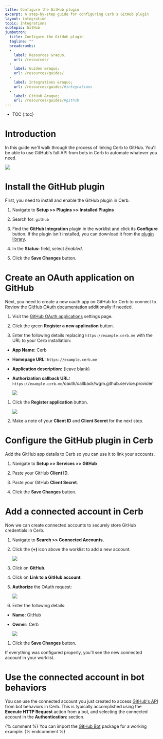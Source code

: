 ```yaml
---
title: Configure the GitHub plugin
excerpt: A step-by-step guide for configuring Cerb's GitHub plugin
layout: integration
topic: Integrations
subtopic: GitHub
jumbotron:
  title: Configure the GitHub plugin
  tagline: ""
  breadcrumbs:
  -
    label: Resources &raquo;
    url: /resources/
  -
    label: Guides &raquo;
    url: /resources/guides/
  -
    label: Integrations &raquo;
    url: /resources/guides/#integrations
  -
    label: GitHub &raquo;
    url: /resources/guides/#github
---
```


* TOC
{:toc}

# Introduction

In this guide we'll walk through the process of linking Cerb to GitHub. You'll be able to use GitHub's full API from bots in Cerb to automate whatever you need.

<div class="cerb-screenshot">
<img src="/assets/images/guides/github/plugin/cerb-and-github.png" class="screenshot">
</div>

# Install the GitHub plugin

First, you need to install and enable the GitHub plugin in Cerb.

1. Navigate to **Setup >> Plugins >> Installed Plugins**

1. Search for: `github`

1. Find the **GitHub Integration** plugin in the worklist and click its **Configure** button.  If the plugin isn't installed, you can download it from the [plugin library](/docs/plugins#library).

1. In the **Status:** field, select _Enabled_.

1. Click the **Save Changes** button.

# Create an OAuth application on GitHub

Next, you need to create a new oauth app on GitHub for Cerb to connect to. Review the [GitHub OAuth documentation](https://developer.github.com/apps/building-integrations/setting-up-and-registering-oauth-apps/) additionally if needed.

1. Visit the [GitHub OAuth applications](https://github.com/settings/developers) settings page.

1. Click the green **Register a new application** button.

1. Enter the following details replacing `https://example.cerb.me` with the URL to your Cerb installation:
- **App Name:** Cerb
- **Homepage URL:** `https://example.cerb.me`
- **Application description:** {leave blank}
- **Authorization callback URL:** `https://example.cerb.me`/oauth/callback/wgm.github.service.provider

	<div class="cerb-screenshot">
	<img src="/assets/images/guides/github/plugin/github-new-app.png" class="screenshot">
	</div>

1. Click the **Register application** button.

	<div class="cerb-screenshot">
	<img src="/assets/images/guides/github/plugin/github-new-app2.png" class="screenshot">
	</div>

1. Make a note of your **Client ID** and **Client Secret** for the next step.

# Configure the GitHub plugin in Cerb

Add the GitHub app details to Cerb so you can use it to link your accounts.

1. Navigate to **Setup >> Services >> GitHub**

1. Paste your GitHub **Client ID**.

1. Paste your GitHub **Client Secret**.

1. Click the **Save Changes** button.

# Add a connected account in Cerb

Now we can create connected accounts to securely store GitHub credentials in Cerb.

1. Navigate to **Search >> Connected Accounts**.

1. Click the **(+)** icon above the worklist to add a new account.
    <div class="cerb-screenshot">
    <img src="/assets/images/guides/common/new-connected-account.png" class="screenshot">
    </div>

1. Click on **GitHub**.

1. Click on **Link to a GitHub account**.

1. **Authorize** the OAuth request:

    <div class="cerb-screenshot">
    <img src="/assets/images/guides/github/plugin/oauth-approve.png" class="screenshot">
    </div>

1. Enter the following details:
- **Name:** GitHub
- **Owner:** Cerb

    <div class="cerb-screenshot">
    <img src="/assets/images/guides/github/plugin/connected-account.png" class="screenshot">
    </div>

1. Click the **Save Changes** button.

If everything was configured properly, you'll see the new connected account in your worklist.

# Use the connected account in bot behaviors

You can use the connected account you just created to access [GitHub's API](https://developer.github.com/v3/) from bot behaviors in Cerb.  This is typically accomplished using the **Execute HTTP Request** action from a bot, and selecting the connected account in the **Authentication:** section.

{% comment %}
You can import the [GitHub Bot](/packages/github-bot/) package for a working example.
{% endcomment %}
